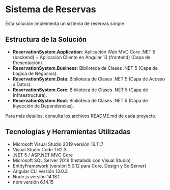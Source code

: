 ﻿# Sistema de Reservas

Esta solución implementa un sistema de reservas simple

## Estructura de la Solución

- **ReservationSystem.Application**: Aplicación Web MVC Core .NET 5 (backend) + Aplicación Cliente en Angular 13 (frontend) (Capa de Presentación).
- **ReservationSystem.Business**: Biblioteca de Clases .NET 5 (Capa de Lógica de Negocios).
- **ReservationSystem.Data**: Biblioteca de Clases .NET 5 (Capa de Acceso a Datos).
- **ReservationSystem.Core**: Biblioteca de Clases .NET 5 (Capa de Infraestructura).
- **ReservationSystem.Root**: Biblioteca de Clases .NET 5 (Capa de Inyección de Dependencias).

Para más detalles, consulta los archivos README.md de cada proyecto.

## Tecnologías y Herramientas Utilizadas

- Microsoft Visual Studio 2019 versión 16.11.7
- Visual Studio Code 1.62.3
- .NET 5 / ASP.NET MVC Core
- Microsoft SQL Server 2016 (Instalado con Visual Studio)
- EntityFramework (versión 5.0.12 para Core, Design y SqlServer)
- Angular CLI versión 13.0.3
- Node.js versión 14.18.1
- npm versión 6.14.15
